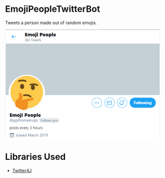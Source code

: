 # EmojiPeopleTwitterBot
Tweets a person made out of random emojis.

![](img/page.png)

# Libraries Used
 - [Twitter4J](http://twitter4j.org/en/)
